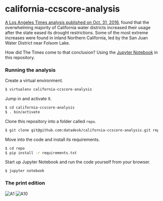 # california-ccscore-analysis

[A Los Angeles Times analysis published on Oct. 31, 2016](http://www.latimes.com/local/lanow/la-me-ln-water-conservation-backslide-20161018-snap-htmlstory.html), found that the overwhelming majority of California water districts increased their usage after the state eased its drought restrictions. Some of the most extreme increases were found in inland Northern California, led by the San Juan Water District near Folsom Lake.

How did The Times come to that conclusion? Using the [Jupyter Notebook](https://github.com/datadesk/california-ccscore-analysis/blob/master/analysis.ipynb) in this repository.

### Running the analysis

Create a virtual environment.

```bash
$ virtualenv california-ccscore-analysis
```

Jump in and activate it.

```bash
$ cd california-ccscore-analysis
$ . bin/activate
```

Clone this repository into a folder called ``repo``.

```bash
$ git clone git@github.com:datadesk/california-ccscore-analysis.git repo
```

Move into the code and install its requirements.

```bash
$ cd repo
$ pip install -r requirements.txt
```

Start up Jupyter Notebook and run the code yourself from your browser.

```
$ jupyter notebook
```

### The print edition

![A1](./A1.jpg)
![A10](./A10.jpg)
